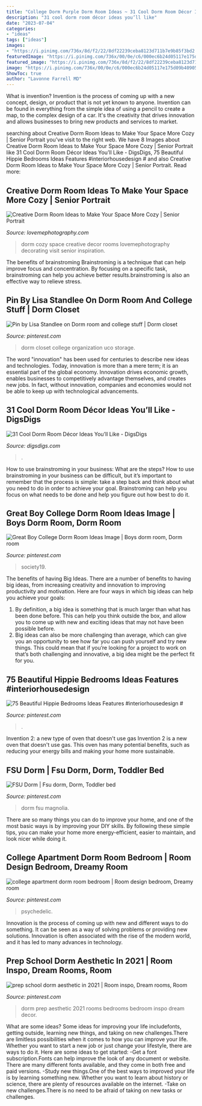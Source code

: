 ```yaml
---
title: "College Dorm Purple Dorm Room Ideas ~ 31 Cool Dorm Room Décor Ideas You’ll Like"
description: "31 cool dorm room décor ideas you’ll like"
date: "2023-07-04"
categories:
- "ideas"
tags: ["ideas"]
images:
- "https://i.pinimg.com/736x/8d/f2/22/8df22239ceba8123d711b7e9b85f3bd2.jpg"
featuredImage: "https://i.pinimg.com/736x/00/0e/c6/000ec6b24d05117e175d09b40905e954.jpg"
featured_image: "https://i.pinimg.com/736x/8d/f2/22/8df22239ceba8123d711b7e9b85f3bd2.jpg"
image: "https://i.pinimg.com/736x/00/0e/c6/000ec6b24d05117e175d09b40905e954.jpg"
ShowToc: true
author: "Lavonne Farrell MD"
---
```



What is invention?
Invention is the process of coming up with a new concept, design, or product that is not yet known to anyone. Invention can be found in everything from the simple idea of using a pencil to create a map, to the complex design of a car. It's the creativity that drives innovation and allows businesses to bring new products and services to market.

	

		
searching about Creative Dorm Room Ideas to Make Your Space More Cozy | Senior Portrait you've visit to the right web. We have 8 Images about Creative Dorm Room Ideas to Make Your Space More Cozy | Senior Portrait like 31 Cool Dorm Room Décor Ideas You’ll Like - DigsDigs, 75 Beautiful Hippie Bedrooms Ideas Features #interiorhousedesign # and also Creative Dorm Room Ideas to Make Your Space More Cozy | Senior Portrait. Read more:
		
    
## Creative Dorm Room Ideas To Make Your Space More Cozy | Senior Portrait

<img loading=lazy src="https://lovemephotography.com/wp-content/uploads/2016/09/Chapter-12-Dorm-Room-Ideas-01.jpg" onerror="this.onerror=null;this.src='https://tse1.mm.bing.net/th?id=OIP.si95z-AmW-LC7xcO99CobAHaL2&amp;pid=15.1';" alt="Creative Dorm Room Ideas to Make Your Space More Cozy | Senior Portrait">

_Source: lovemephotography.com_

>dorm cozy space creative decor rooms lovemephotography decorating visit senior inspiration. 

	

The benefits of brainstroming
Brainstroming is a technique that can help improve focus and concentration. By focusing on a specific task, brainstroming can help you achieve better results.brainstroming is also an effective way to relieve stress.

    
## Pin By Lisa Standlee On Dorm Room And College Stuff | Dorm Closet

<img loading=lazy src="https://i.pinimg.com/736x/11/f2/10/11f210d04df84cc40921071504cedd57--college-dorm-closet-usc-college.jpg" onerror="this.onerror=null;this.src='https://tse1.mm.bing.net/th?id=OIP.bE3k96Nh-689AzGMPxnVuQHaJ3&amp;pid=15.1';" alt="Pin by Lisa Standlee on Dorm room and college stuff | Dorm closet">

_Source: pinterest.com_

>dorm closet college organization uco storage. 

	

The word "innovation" has been used for centuries to describe new ideas and technologies. Today, innovation is more than a mere term; it is an essential part of the global economy. Innovation drives economic growth, enables businesses to competitively advantage themselves, and creates new jobs. In fact, without innovation, companies and economies would not be able to keep up with technological advancements.

    
## 31 Cool Dorm Room Décor Ideas You’ll Like - DigsDigs

<img loading=lazy src="https://www.digsdigs.com/photos/2017/01/08-rather-minimalist-room-decor-with-some-textiles-and-wall-art-pieces.jpg" onerror="this.onerror=null;this.src='https://tse2.mm.bing.net/th?id=OIP.EOgZj5AtDquUR7KztO3MKgHaLH&amp;pid=15.1';" alt="31 Cool Dorm Room Décor Ideas You’ll Like - DigsDigs">

_Source: digsdigs.com_

>. 

	

How to use brainstroming in your business: What are the steps?
How to use brainstroming in your business can be difficult, but it’s important to remember that the process is simple: take a step back and think about what you need to do in order to achieve your goal. Brainstroming can help you focus on what needs to be done and help you figure out how best to do it.

    
## Great Boy College Dorm Room Ideas Image | Boys Dorm Room, Dorm Room

<img loading=lazy src="https://i.pinimg.com/736x/65/e8/8d/65e88d59b735374b92e885207adc8fdd.jpg" onerror="this.onerror=null;this.src='https://tse2.mm.bing.net/th?id=OIP.ls_C-8QQS1S4Nr_OWDdxJgHaLH&amp;pid=15.1';" alt="Great Boy College Dorm Room Ideas Image | Boys dorm room, Dorm room">

_Source: pinterest.com_

>society19. 

	

The benefits of having Big Ideas.
There are a number of benefits to having big ideas, from increasing creativity and innovation to improving productivity and motivation. Here are four ways in which big ideas can help you achieve your goals: 
1. By definition, a big idea is something that is much larger than what has been done before. This can help you think outside the box, and allow you to come up with new and exciting ideas that may not have been possible before. 
2. Big ideas can also be more challenging than average, which can give you an opportunity to see how far you can push yourself and try new things. This could mean that if you’re looking for a project to work on that’s both challenging and innovative, a big idea might be the perfect fit for you. 

    
## 75 Beautiful Hippie Bedrooms Ideas Features #interiorhousedesign #

<img loading=lazy src="https://i.pinimg.com/736x/00/0e/c6/000ec6b24d05117e175d09b40905e954.jpg" onerror="this.onerror=null;this.src='https://tse1.mm.bing.net/th?id=OIP.QhGA5UlOLN0YvO8y6D3VfQHaJ3&amp;pid=15.1';" alt="75 Beautiful Hippie Bedrooms Ideas Features #interiorhousedesign #">

_Source: pinterest.com_

>. 

	

Invention 2: a new type of oven that doesn't use gas
Invention 2 is a new oven that doesn't use gas. This oven has many potential benefits, such as reducing your energy bills and making your home more sustainable.

    
## FSU Dorm | Fsu Dorm, Dorm, Toddler Bed

<img loading=lazy src="https://i.pinimg.com/736x/8d/f2/22/8df22239ceba8123d711b7e9b85f3bd2.jpg" onerror="this.onerror=null;this.src='https://tse3.mm.bing.net/th?id=OIP.eHpHXnbT3C3uV2-8FqFzoAHaJx&amp;pid=15.1';" alt="FSU Dorm | Fsu dorm, Dorm, Toddler bed">

_Source: pinterest.com_

>dorm fsu magnolia. 

	

There are so many things you can do to improve your home, and one of the most basic ways is by improving your DIY skills. By following these simple tips, you can make your home more energy-efficient, easier to maintain, and look nicer while doing it.

    
## College Apartment Dorm Room Bedroom | Room Design Bedroom, Dreamy Room

<img loading=lazy src="https://i.pinimg.com/736x/52/19/6c/52196ce8ee01c3d0b5a6e3c807373bc2.jpg" onerror="this.onerror=null;this.src='https://tse1.mm.bing.net/th?id=OIP.g1f1o8tXtM9Pp4U8kDVdMgHaFj&amp;pid=15.1';" alt="college apartment dorm room bedroom | Room design bedroom, Dreamy room">

_Source: pinterest.com_

>psychedelic. 

	

Innovation is the process of coming up with new and different ways to do something. It can be seen as a way of solving problems or providing new solutions. Innovation is often associated with the rise of the modern world, and it has led to many advances in technology.

    
## Prep School Dorm Aesthetic In 2021 | Room Inspo, Dream Rooms, Room

<img loading=lazy src="https://i.pinimg.com/736x/04/84/03/048403657914cd768a7f27d006002b8a.jpg" onerror="this.onerror=null;this.src='https://tse3.mm.bing.net/th?id=OIP.eD6YQrWpxXwt8XVe7npM0gHaJ3&amp;pid=15.1';" alt="prep school dorm aesthetic in 2021 | Room inspo, Dream rooms, Room">

_Source: pinterest.com_

>dorm prep aesthetic 2021 rooms bedrooms bedroom inspo dream decor. 

	

What are some ideas?
Some ideas for improving your life includefonts, getting outside, learning new things, and taking on new challenges.There are limitless possibilities when it comes to how you can improve your life. Whether you want to start a new job or just change your lifestyle, there are ways to do it. Here are some ideas to get started: 
-Get a font subscription.Fonts can help improve the look of any document or website. There are many different fonts available, and they come in both free and paid versions. 
-Study new things.One of the best ways to improved your life is by learning something new. Whether you want to learn about history or science, there are plenty of resources available on the internet. 
-Take on new challenges.There is no need to be afraid of taking on new tasks or challenges.

